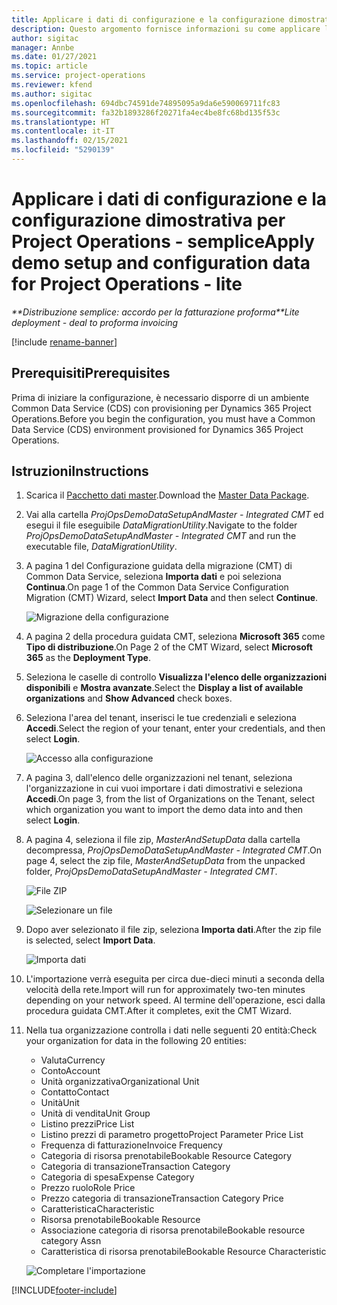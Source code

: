 ```yaml
---
title: Applicare i dati di configurazione e la configurazione dimostrativa - semplice
description: Questo argomento fornisce informazioni su come applicare la configurazione dimostrativa i dati di configurazione in Project Operations.
author: sigitac
manager: Annbe
ms.date: 01/27/2021
ms.topic: article
ms.service: project-operations
ms.reviewer: kfend
ms.author: sigitac
ms.openlocfilehash: 694dbc74591de74895095a9da6e590069711fc83
ms.sourcegitcommit: fa32b1893286f20271fa4ec4be8fc68bd135f53c
ms.translationtype: HT
ms.contentlocale: it-IT
ms.lasthandoff: 02/15/2021
ms.locfileid: "5290139"
---
```

# <a name="apply-demo-setup-and-configuration-data-for-project-operations---lite"></a><span data-ttu-id="f53d7-103">Applicare i dati di configurazione e la configurazione dimostrativa per Project Operations - semplice</span><span class="sxs-lookup"><span data-stu-id="f53d7-103">Apply demo setup and configuration data for Project Operations - lite</span></span> 

<span data-ttu-id="f53d7-104">_\*\*Distribuzione semplice: accordo per la fatturazione proforma_</span><span class="sxs-lookup"><span data-stu-id="f53d7-104">_\*\*Lite deployment - deal to proforma invoicing_</span></span>

[!include [rename-banner](~/includes/cc-data-platform-banner.md)]

## <a name="prerequisites"></a><span data-ttu-id="f53d7-105">Prerequisiti</span><span class="sxs-lookup"><span data-stu-id="f53d7-105">Prerequisites</span></span>

<span data-ttu-id="f53d7-106">Prima di iniziare la configurazione, è necessario disporre di un ambiente Common Data Service (CDS) con provisioning per Dynamics 365 Project Operations.</span><span class="sxs-lookup"><span data-stu-id="f53d7-106">Before you begin the configuration, you must have a Common Data Service (CDS) environment provisioned for Dynamics 365 Project Operations.</span></span>


## <a name="instructions"></a><span data-ttu-id="f53d7-107">Istruzioni</span><span class="sxs-lookup"><span data-stu-id="f53d7-107">Instructions</span></span>

1. <span data-ttu-id="f53d7-108">Scarica il [Pacchetto dati master](https://download.microsoft.com/download/3/4/1/341bf279-a64f-4baa-af31-ce624859b518/ProjOpsSampleSetupData%20-%20CE%20only%20CMT.zip).</span><span class="sxs-lookup"><span data-stu-id="f53d7-108">Download the [Master Data Package](https://download.microsoft.com/download/3/4/1/341bf279-a64f-4baa-af31-ce624859b518/ProjOpsSampleSetupData%20-%20CE%20only%20CMT.zip).</span></span> 
2. <span data-ttu-id="f53d7-109">Vai alla cartella *ProjOpsDemoDataSetupAndMaster - Integrated CMT* ed esegui il file eseguibile *DataMigrationUtility*.</span><span class="sxs-lookup"><span data-stu-id="f53d7-109">Navigate to the folder *ProjOpsDemoDataSetupAndMaster - Integrated CMT* and run the executable file, *DataMigrationUtility*.</span></span>
3. <span data-ttu-id="f53d7-110">A pagina 1 del Configurazione guidata della migrazione (CMT) di Common Data Service, seleziona **Importa dati** e poi seleziona **Continua**.</span><span class="sxs-lookup"><span data-stu-id="f53d7-110">On page 1 of the Common Data Service Configuration Migration (CMT) Wizard, select **Import Data** and then select **Continue**.</span></span>

    ![Migrazione della configurazione](./media/1ConfigurationMigration.png)

4. <span data-ttu-id="f53d7-112">A pagina 2 della procedura guidata CMT, seleziona **Microsoft 365** come **Tipo di distribuzione**.</span><span class="sxs-lookup"><span data-stu-id="f53d7-112">On Page 2 of the CMT Wizard, select **Microsoft 365** as the **Deployment Type**.</span></span>
5. <span data-ttu-id="f53d7-113">Seleziona le caselle di controllo **Visualizza l'elenco delle organizzazioni disponibili** e **Mostra avanzate**.</span><span class="sxs-lookup"><span data-stu-id="f53d7-113">Select the **Display a list of available organizations** and **Show Advanced** check boxes.</span></span>
6. <span data-ttu-id="f53d7-114">Seleziona l'area del tenant, inserisci le tue credenziali e seleziona **Accedi**.</span><span class="sxs-lookup"><span data-stu-id="f53d7-114">Select the region of your tenant, enter your credentials, and then select **Login**.</span></span>

   ![Accesso alla configurazione](./media/2ConfigurationSignin.png)

7. <span data-ttu-id="f53d7-116">A pagina 3, dall'elenco delle organizzazioni nel tenant, seleziona l'organizzazione in cui vuoi importare i dati dimostrativi e seleziona **Accedi**.</span><span class="sxs-lookup"><span data-stu-id="f53d7-116">On page 3, from the list of Organizations on the Tenant, select which organization you want to import the demo data into and then select **Login**.</span></span>
8. <span data-ttu-id="f53d7-117">A pagina 4, seleziona il file zip, *MasterAndSetupData* dalla cartella decompressa, *ProjOpsDemoDataSetupAndMaster - Integrated CMT*.</span><span class="sxs-lookup"><span data-stu-id="f53d7-117">On page 4, select the zip file, *MasterAndSetupData* from the unpacked folder, *ProjOpsDemoDataSetupAndMaster - Integrated CMT*.</span></span>

   ![File ZIP](./media/3ZipFile.png)

   ![Selezionare un file](./media/4SelectAFile.png)

9. <span data-ttu-id="f53d7-120">Dopo aver selezionato il file zip, seleziona **Importa dati**.</span><span class="sxs-lookup"><span data-stu-id="f53d7-120">After the zip file is selected, select **Import Data**.</span></span>

   ![Importa dati](./media/5ImportData.png)

10. <span data-ttu-id="f53d7-122">L'importazione verrà eseguita per circa due-dieci minuti a seconda della velocità della rete.</span><span class="sxs-lookup"><span data-stu-id="f53d7-122">Import will run for approximately two-ten minutes depending on your network speed.</span></span> <span data-ttu-id="f53d7-123">Al termine dell'operazione, esci dalla procedura guidata CMT.</span><span class="sxs-lookup"><span data-stu-id="f53d7-123">After it completes, exit the CMT Wizard.</span></span> 
11. <span data-ttu-id="f53d7-124">Nella tua organizzazione controlla i dati nelle seguenti 20 entità:</span><span class="sxs-lookup"><span data-stu-id="f53d7-124">Check your organization for data in the following 20 entities:</span></span>

    -   <span data-ttu-id="f53d7-125">Valuta</span><span class="sxs-lookup"><span data-stu-id="f53d7-125">Currency</span></span>
    -   <span data-ttu-id="f53d7-126">Conto</span><span class="sxs-lookup"><span data-stu-id="f53d7-126">Account</span></span>
    -   <span data-ttu-id="f53d7-127">Unità organizzativa</span><span class="sxs-lookup"><span data-stu-id="f53d7-127">Organizational Unit</span></span>
    -   <span data-ttu-id="f53d7-128">Contatto</span><span class="sxs-lookup"><span data-stu-id="f53d7-128">Contact</span></span>
    -   <span data-ttu-id="f53d7-129">Unità</span><span class="sxs-lookup"><span data-stu-id="f53d7-129">Unit</span></span>
    -   <span data-ttu-id="f53d7-130">Unità di vendita</span><span class="sxs-lookup"><span data-stu-id="f53d7-130">Unit Group</span></span>
    -   <span data-ttu-id="f53d7-131">Listino prezzi</span><span class="sxs-lookup"><span data-stu-id="f53d7-131">Price List</span></span>
    -   <span data-ttu-id="f53d7-132">Listino prezzi di parametro progetto</span><span class="sxs-lookup"><span data-stu-id="f53d7-132">Project Parameter Price List</span></span> 
    -   <span data-ttu-id="f53d7-133">Frequenza di fatturazione</span><span class="sxs-lookup"><span data-stu-id="f53d7-133">Invoice Frequency</span></span>
    -   <span data-ttu-id="f53d7-134">Categoria di risorsa prenotabile</span><span class="sxs-lookup"><span data-stu-id="f53d7-134">Bookable Resource Category</span></span>
    -   <span data-ttu-id="f53d7-135">Categoria di transazione</span><span class="sxs-lookup"><span data-stu-id="f53d7-135">Transaction Category</span></span>
    -   <span data-ttu-id="f53d7-136">Categoria di spesa</span><span class="sxs-lookup"><span data-stu-id="f53d7-136">Expense Category</span></span>
    -   <span data-ttu-id="f53d7-137">Prezzo ruolo</span><span class="sxs-lookup"><span data-stu-id="f53d7-137">Role Price</span></span>
    -   <span data-ttu-id="f53d7-138">Prezzo categoria di transazione</span><span class="sxs-lookup"><span data-stu-id="f53d7-138">Transaction Category Price</span></span>
    -   <span data-ttu-id="f53d7-139">Caratteristica</span><span class="sxs-lookup"><span data-stu-id="f53d7-139">Characteristic</span></span>
    -   <span data-ttu-id="f53d7-140">Risorsa prenotabile</span><span class="sxs-lookup"><span data-stu-id="f53d7-140">Bookable Resource</span></span>
    -   <span data-ttu-id="f53d7-141">Associazione categoria di risorsa prenotabile</span><span class="sxs-lookup"><span data-stu-id="f53d7-141">Bookable resource category Assn</span></span>
    -   <span data-ttu-id="f53d7-142">Caratteristica di risorsa prenotabile</span><span class="sxs-lookup"><span data-stu-id="f53d7-142">Bookable Resource Characteristic</span></span>

    ![Completare l'importazione](./media/6CompleteImport.png)


[!INCLUDE[footer-include](../includes/footer-banner.md)]